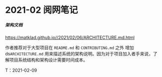 # 2021-02 阅网笔记

##### 架构文档

https://matklad.github.io//2021/02/06/ARCHITECTURE.md.html

作者推荐对于大型项目在  `README.md` 和 `CONTRIBUTING.md` 之外 增加  ds`ARCHITECTURE.md` 用来描述系统的架构说明。因为对于项目加入者手来说，了解项目系统结构和架构设计需要时间成本。

T：2021-02-09